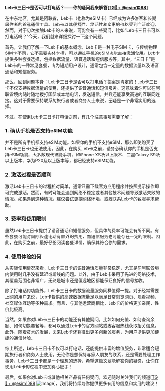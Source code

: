 **Leb卡三日卡是否可以打电话？——你的疑问我来解答[[TG💪+ @esim1088](https://t.me/s/esim1088)]**

在中东地区，尤其是阿联酋，Leb卡（也称为eSIM卡）已经成为许多游客和长期居住者的首选通信工具。Leb卡以其便捷性、灵活性和实惠的价格受到广泛欢迎。然而，对于初次接触Leb卡的人来说，可能会有一些疑问，比如“Leb卡三日卡可以打电话吗？”今天，我们就来详细探讨一下这个问题。

首先，让我们了解一下Leb卡的基本概念。Leb卡是一种电子SIM卡，与传统物理SIM卡不同，它不需要实体卡槽，可以通过手机的eSIM功能直接激活使用。Leb卡提供多种套餐选择，包括数据流量、语音通话和短信服务等。其中，“三日卡”是Leb卡的一种常见套餐，专为短期用户设计，通常包含一定量的数据流量以及语音通话和短信服务。

那么，回到问题本身：Leb卡三日卡是否可以打电话？答案是肯定的！Leb卡三日卡不仅支持数据流量的使用，还提供了语音通话和短信服务。这意味着你可以在阿联酋境内随时随地拨打国际或本地电话，发送短信，并且还能享受高速的互联网连接。这对于需要保持联系的旅行者或者商务人士来说，无疑是一个非常实用的选择。

不过，在使用Leb卡三日卡打电话之前，有几个注意事项需要了解：

### **1. 确认手机是否支持eSIM功能**
并不是所有手机都支持eSIM功能。如果你的手机不支持eSIM，那么即使购买了Leb卡三日卡也无法使用。因此，在购买Leb卡之前，请务必确认你的手机是否支持eSIM功能。大多数现代智能手机，如iPhone XS及以上版本、三星Galaxy S9及以上版本、华为P20及以上版本等，都已经支持eSIM功能。

### **2. 激活过程是否顺利**
激活Leb卡三日卡的过程相对简单，通常只需下载官方应用程序并按照提示操作即可完成激活。然而，有时可能会遇到网络不稳定或者其他技术问题导致激活失败的情况。如果遇到这种情况，建议尝试更换网络环境，或者联系Leb卡的客服寻求帮助。

### **3. 费率和使用限制**
虽然Leb卡三日卡提供了语音通话和短信服务，但具体的费率可能会有所不同。有些套餐可能对国际长途电话有额外的费用，而短信服务也可能存在一定的限制。因此，在购买之前，最好仔细阅读套餐详情，确保其符合你的需求。

### **4. 使用体验如何**
从实际使用情况来看，Leb卡三日卡的语音通话质量非常稳定，尤其是在阿联酋境内使用时几乎没有延迟或断线的问题。此外，由于Leb卡采用了先进的网络技术，其覆盖范围也非常广，无论是城市还是偏远地区都能保证良好的信号接收。

除了打电话的功能外，Leb卡三日卡的数据流量服务同样值得一提。对于经常需要上网的用户来说，Leb卡提供的高速数据流量足以满足日常浏览网页、观看视频、社交媒体互动等多种需求。而且，与其他运营商相比，Leb卡的价格更加亲民，性价比极高。

当然，如果你对Leb卡三日卡的功能还有其他疑问，比如如何充值、如何查询余额、如何切换套餐等，都可以通过Leb卡的官方网站或者客服热线获取相关信息。此外，随着技术的发展，未来Leb卡还将推出更多创新的服务，为用户提供更加便捷的通信体验。

综上所述，Leb卡三日卡不仅可以打电话，还能提供丰富的增值服务，非常适合短期旅行者和商务人士使用。无论你是想保持与家人朋友的联系，还是需要处理工作事务，Leb卡三日卡都是一个理想的选择。希望这篇文章能解答你的疑惑，让你在使用Leb卡的过程中更加得心应手！

最后，如果你对Leb卡或其他相关产品有任何疑问，欢迎随时关注我们的频道[[TG💪+ @esim1088](https://t.me/s/esim1088) ![Image](https://i.postimg.cc/4NQfJmqS/Snipaste-2025-05-13-00-14-12.png)]，我们将持续为你提供更多有用的信息和实用的建议！